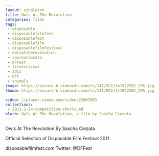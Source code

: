 ```yaml
---
layout: singleton
title: Owls At The Revolution
categories: films
tags:
 - disposable
 - disposablefilmfest
 - disposablefest
 - disposablefilm
 - disposablefilmfestival
 - owlsattherevolution
 - saschaciezata
 - DFFest
 - filmfestival
 - 2011
 - DFF
 - animals
image: https://secure-b.vimeocdn.com/ts/141/922/141922592_295.jpg
thumb: https://secure-b.vimeocdn.com/ts/141/922/141922592_295.jpg

video: //player.vimeo.com/video/22007803
collections:
 - 2011-3-24-competitive-shorts.md
blurb: Owls At The Revolution, a film by Sascha Ciezata.
---
```


Owls At The Revolution
By Sascha Ciezata

Official Selection of Disposable Film Festival 2011

disposablefilmfest.com
Twitter: @DFFest